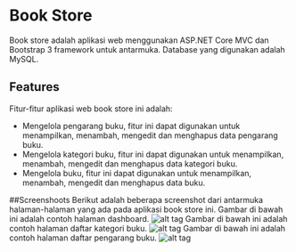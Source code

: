 # Book Store
Book store adalah aplikasi web menggunakan ASP.NET Core MVC dan Bootstrap 3 framework untuk antarmuka.  Database yang digunakan adalah MySQL.  

## Features
Fitur-fitur aplikasi web book store ini adalah:
- Mengelola pengarang buku, fitur ini dapat digunakan untuk menampilkan, menambah, mengedit dan menghapus data pengarang buku.
- Mengelola kategori buku, fitur ini dapat digunakan untuk menampilkan, menambah, mengedit dan menghapus data kategori buku.
- Mengelola buku, fitur ini dapat digunakan untuk menampilkan, menambah, mengedit dan menghapus data buku.

##Screenshoots
Berikut adalah beberapa screenshot dari antarmuka halaman-halaman yang ada pada aplikasi book store ini.
Gambar di bawah ini adalah contoh halaman dashboard.
![alt tag](https://github.com/rezafaisal/ASPNETCoreMySQL/screenshot/dashboard.JPG)
Gambar di bawah ini adalah contoh halaman daftar kategori buku.
![alt tag](https://github.com/rezafaisal/ASPNETCoreMySQL/screenshot/bookcategories.JPG)
Gambar di bawah ini adalah contoh halaman daftar pengarang buku.
![alt tag](https://github.com/rezafaisal/ASPNETCoreMySQL/screenshot/bookauthors.JPG)

